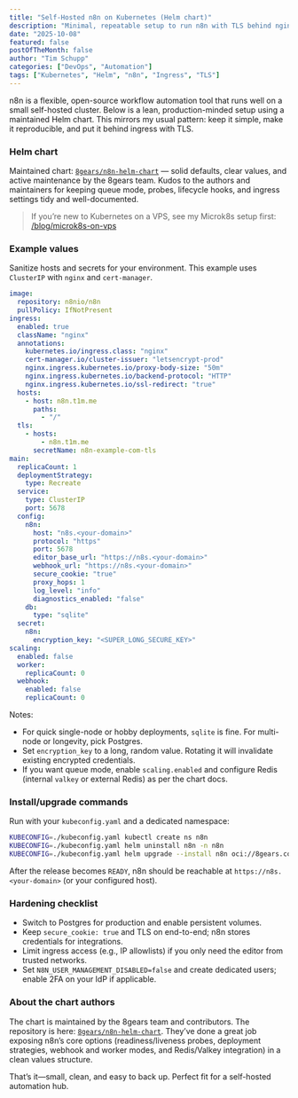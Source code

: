 ```yaml
---
title: "Self-Hosted n8n on Kubernetes (Helm chart)"
description: "Minimal, repeatable setup to run n8n with TLS behind nginx ingress using the 8gears Helm chart."
date: "2025-10-08"
featured: false
postOfTheMonth: false
author: "Tim Schupp"
categories: ["DevOps", "Automation"]
tags: ["Kubernetes", "Helm", "n8n", "Ingress", "TLS"]
---
```


n8n is a flexible, open-source workflow automation tool that runs well on a small self-hosted cluster. Below is a lean, production-minded setup using a maintained Helm chart. This mirrors my usual pattern: keep it simple, make it reproducible, and put it behind ingress with TLS.

### Helm chart

Maintained chart: [`8gears/n8n-helm-chart`](https://github.com/8gears/n8n-helm-chart) — solid defaults, clear values, and active maintenance by the 8gears team. Kudos to the authors and maintainers for keeping queue mode, probes, lifecycle hooks, and ingress settings tidy and well-documented.

> If you’re new to Kubernetes on a VPS, see my Microk8s setup first: [/blog/microk8s-on-vps](/blog/microk8s-on-vps)

### Example values

Sanitize hosts and secrets for your environment. This example uses `ClusterIP` with `nginx` and `cert-manager`.

```yaml
image:
  repository: n8nio/n8n
  pullPolicy: IfNotPresent
ingress:
  enabled: true
  className: "nginx"
  annotations:
    kubernetes.io/ingress.class: "nginx"
    cert-manager.io/cluster-issuer: "letsencrypt-prod"
    nginx.ingress.kubernetes.io/proxy-body-size: "50m"
    nginx.ingress.kubernetes.io/backend-protocol: "HTTP"
    nginx.ingress.kubernetes.io/ssl-redirect: "true"
  hosts:
    - host: n8n.t1m.me
      paths:
        - "/"
  tls:
    - hosts:
        - n8n.t1m.me
      secretName: n8n-example-com-tls
main:
  replicaCount: 1
  deploymentStrategy:
    type: Recreate
  service:
    type: ClusterIP
    port: 5678
  config:
    n8n:
      host: "n8s.<your-domain>"
      protocol: "https"
      port: 5678
      editor_base_url: "https://n8s.<your-domain>"
      webhook_url: "https://n8s.<your-domain>"
      secure_cookie: "true"
      proxy_hops: 1
      log_level: "info"
      diagnostics_enabled: "false"
    db:
      type: "sqlite"
  secret:
    n8n:
      encryption_key: "<SUPER_LONG_SECURE_KEY>"
scaling:
  enabled: false
  worker:
    replicaCount: 0
  webhook:
    enabled: false
    replicaCount: 0
```

Notes:
- For quick single-node or hobby deployments, `sqlite` is fine. For multi-node or longevity, pick Postgres.
- Set `encryption_key` to a long, random value. Rotating it will invalidate existing encrypted credentials.
- If you want queue mode, enable `scaling.enabled` and configure Redis (internal `valkey` or external Redis) as per the chart docs.

### Install/upgrade commands

Run with your `kubeconfig.yaml` and a dedicated namespace:

```bash
KUBECONFIG=./kubeconfig.yaml kubectl create ns n8n
KUBECONFIG=./kubeconfig.yaml helm uninstall n8n -n n8n
KUBECONFIG=./kubeconfig.yaml helm upgrade --install n8n oci://8gears.container-registry.com/library/n8n --namespace n8n -f n8n-values.yaml
```

After the release becomes `READY`, n8n should be reachable at `https://n8s.<your-domain>` (or your configured host).

### Hardening checklist

- Switch to Postgres for production and enable persistent volumes.
- Keep `secure_cookie: true` and TLS on end-to-end; n8n stores credentials for integrations.
- Limit ingress access (e.g., IP allowlists) if you only need the editor from trusted networks.
- Set `N8N_USER_MANAGEMENT_DISABLED=false` and create dedicated users; enable 2FA on your IdP if applicable.

### About the chart authors

The chart is maintained by the 8gears team and contributors. The repository is here: [`8gears/n8n-helm-chart`](https://github.com/8gears/n8n-helm-chart). They’ve done a great job exposing n8n’s core options (readiness/liveness probes, deployment strategies, webhook and worker modes, and Redis/Valkey integration) in a clean values structure.

That’s it—small, clean, and easy to back up. Perfect fit for a self-hosted automation hub.
